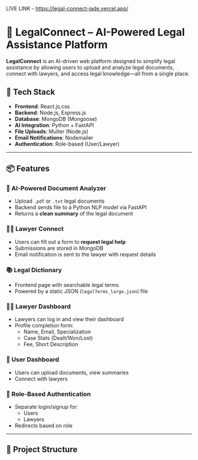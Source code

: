 LIVE LINK -
https://legal-connect-jade.vercel.app/


# 🧾 LegalConnect – AI-Powered Legal Assistance Platform

**LegalConnect** is an AI-driven web platform designed to simplify legal assistance by allowing users to upload and analyze legal documents, connect with lawyers, and access legal knowledge—all from a single place.

## 🚀 Tech Stack

- **Frontend**: React.js,css
- **Backend**: Node.js, Express.js
- **Database**: MongoDB (Mongoose)
- **AI Integration**: Python + FastAPI
- **File Uploads**: Multer (Node.js)
- **Email Notifications**: Nodemailer
- **Authentication**: Role-based (User/Lawyer)

---

## 📦 Features

### 🧠 AI-Powered Document Analyzer
- Upload `.pdf` or `.txt` legal documents
- Backend sends file to a Python NLP model via FastAPI
- Returns a **clean summary** of the legal document

### 👨‍⚖️ Lawyer Connect
- Users can fill out a form to **request legal help**
- Submissions are stored in MongoDB
- Email notification is sent to the lawyer with request details

### 📚 Legal Dictionary
- Frontend page with searchable legal terms
- Powered by a static JSON (`legalTerms_large.json`) file

### 🧑‍💼 Lawyer Dashboard
- Lawyers can log in and view their dashboard
- Profile completion form:
  - Name, Email, Specialization
  - Case Stats (Dealt/Won/Lost)
  - Fee, Short Description

### 🧑 User Dashboard
- Users can upload documents, view summaries
- Connect with lawyers

### 🔐 Role-Based Authentication
- Separate login/signup for:
  - Users
  - Lawyers
- Redirects based on role

---

## 📁 Project Structure

